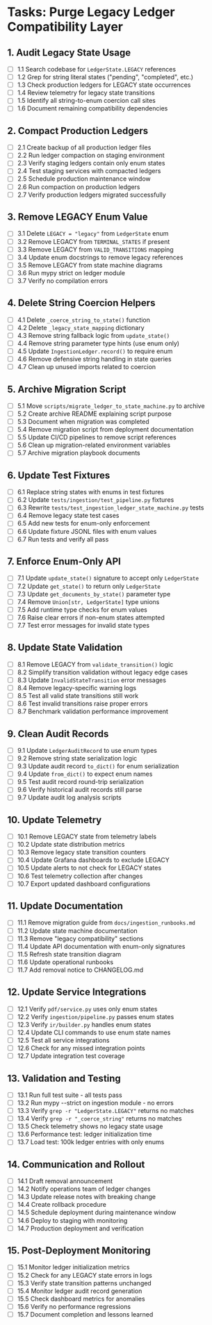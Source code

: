 # Tasks: Purge Legacy Ledger Compatibility Layer

## 1. Audit Legacy State Usage

- [ ] 1.1 Search codebase for `LedgerState.LEGACY` references
- [ ] 1.2 Grep for string literal states ("pending", "completed", etc.)
- [ ] 1.3 Check production ledgers for LEGACY state occurrences
- [ ] 1.4 Review telemetry for legacy state transitions
- [ ] 1.5 Identify all string-to-enum coercion call sites
- [ ] 1.6 Document remaining compatibility dependencies

## 2. Compact Production Ledgers

- [ ] 2.1 Create backup of all production ledger files
- [ ] 2.2 Run ledger compaction on staging environment
- [ ] 2.3 Verify staging ledgers contain only enum states
- [ ] 2.4 Test staging services with compacted ledgers
- [ ] 2.5 Schedule production maintenance window
- [ ] 2.6 Run compaction on production ledgers
- [ ] 2.7 Verify production ledgers migrated successfully

## 3. Remove LEGACY Enum Value

- [ ] 3.1 Delete `LEGACY = "legacy"` from `LedgerState` enum
- [ ] 3.2 Remove LEGACY from `TERMINAL_STATES` if present
- [ ] 3.3 Remove LEGACY from `VALID_TRANSITIONS` mapping
- [ ] 3.4 Update enum docstrings to remove legacy references
- [ ] 3.5 Remove LEGACY from state machine diagrams
- [ ] 3.6 Run mypy strict on ledger module
- [ ] 3.7 Verify no compilation errors

## 4. Delete String Coercion Helpers

- [ ] 4.1 Delete `_coerce_string_to_state()` function
- [ ] 4.2 Delete `_legacy_state_mapping` dictionary
- [ ] 4.3 Remove string fallback logic from `update_state()`
- [ ] 4.4 Remove string parameter type hints (use enum only)
- [ ] 4.5 Update `IngestionLedger.record()` to require enum
- [ ] 4.6 Remove defensive string handling in state queries
- [ ] 4.7 Clean up unused imports related to coercion

## 5. Archive Migration Script

- [ ] 5.1 Move `scripts/migrate_ledger_to_state_machine.py` to archive
- [ ] 5.2 Create archive README explaining script purpose
- [ ] 5.3 Document when migration was completed
- [ ] 5.4 Remove migration script from deployment documentation
- [ ] 5.5 Update CI/CD pipelines to remove script references
- [ ] 5.6 Clean up migration-related environment variables
- [ ] 5.7 Archive migration playbook documents

## 6. Update Test Fixtures

- [ ] 6.1 Replace string states with enums in test fixtures
- [ ] 6.2 Update `tests/ingestion/test_pipeline.py` fixtures
- [ ] 6.3 Rewrite `tests/test_ingestion_ledger_state_machine.py` tests
- [ ] 6.4 Remove legacy state test cases
- [ ] 6.5 Add new tests for enum-only enforcement
- [ ] 6.6 Update fixture JSONL files with enum values
- [ ] 6.7 Run tests and verify all pass

## 7. Enforce Enum-Only API

- [ ] 7.1 Update `update_state()` signature to accept only `LedgerState`
- [ ] 7.2 Update `get_state()` to return only `LedgerState`
- [ ] 7.3 Update `get_documents_by_state()` parameter type
- [ ] 7.4 Remove `Union[str, LedgerState]` type unions
- [ ] 7.5 Add runtime type checks for enum values
- [ ] 7.6 Raise clear errors if non-enum states attempted
- [ ] 7.7 Test error messages for invalid state types

## 8. Update State Validation

- [ ] 8.1 Remove LEGACY from `validate_transition()` logic
- [ ] 8.2 Simplify transition validation without legacy edge cases
- [ ] 8.3 Update `InvalidStateTransition` error messages
- [ ] 8.4 Remove legacy-specific warning logs
- [ ] 8.5 Test all valid state transitions still work
- [ ] 8.6 Test invalid transitions raise proper errors
- [ ] 8.7 Benchmark validation performance improvement

## 9. Clean Audit Records

- [ ] 9.1 Update `LedgerAuditRecord` to use enum types
- [ ] 9.2 Remove string state serialization logic
- [ ] 9.3 Update audit record `to_dict()` for enum serialization
- [ ] 9.4 Update `from_dict()` to expect enum names
- [ ] 9.5 Test audit record round-trip serialization
- [ ] 9.6 Verify historical audit records still parse
- [ ] 9.7 Update audit log analysis scripts

## 10. Update Telemetry

- [ ] 10.1 Remove LEGACY state from telemetry labels
- [ ] 10.2 Update state distribution metrics
- [ ] 10.3 Remove legacy state transition counters
- [ ] 10.4 Update Grafana dashboards to exclude LEGACY
- [ ] 10.5 Update alerts to not check for LEGACY states
- [ ] 10.6 Test telemetry collection after changes
- [ ] 10.7 Export updated dashboard configurations

## 11. Update Documentation

- [ ] 11.1 Remove migration guide from `docs/ingestion_runbooks.md`
- [ ] 11.2 Update state machine documentation
- [ ] 11.3 Remove "legacy compatibility" sections
- [ ] 11.4 Update API documentation with enum-only signatures
- [ ] 11.5 Refresh state transition diagram
- [ ] 11.6 Update operational runbooks
- [ ] 11.7 Add removal notice to CHANGELOG.md

## 12. Update Service Integrations

- [ ] 12.1 Verify `pdf/service.py` uses only enum states
- [ ] 12.2 Verify `ingestion/pipeline.py` passes enum states
- [ ] 12.3 Verify `ir/builder.py` handles enum states
- [ ] 12.4 Update CLI commands to use enum state names
- [ ] 12.5 Test all service integrations
- [ ] 12.6 Check for any missed integration points
- [ ] 12.7 Update integration test coverage

## 13. Validation and Testing

- [ ] 13.1 Run full test suite - all tests pass
- [ ] 13.2 Run mypy --strict on ingestion module - no errors
- [ ] 13.3 Verify `grep -r "LedgerState.LEGACY"` returns no matches
- [ ] 13.4 Verify `grep -r "_coerce_string"` returns no matches
- [ ] 13.5 Check telemetry shows no legacy state usage
- [ ] 13.6 Performance test: ledger initialization time
- [ ] 13.7 Load test: 100k ledger entries with only enums

## 14. Communication and Rollout

- [ ] 14.1 Draft removal announcement
- [ ] 14.2 Notify operations team of ledger changes
- [ ] 14.3 Update release notes with breaking change
- [ ] 14.4 Create rollback procedure
- [ ] 14.5 Schedule deployment during maintenance window
- [ ] 14.6 Deploy to staging with monitoring
- [ ] 14.7 Production deployment and verification

## 15. Post-Deployment Monitoring

- [ ] 15.1 Monitor ledger initialization metrics
- [ ] 15.2 Check for any LEGACY state errors in logs
- [ ] 15.3 Verify state transition patterns unchanged
- [ ] 15.4 Monitor ledger audit record generation
- [ ] 15.5 Check dashboard metrics for anomalies
- [ ] 15.6 Verify no performance regressions
- [ ] 15.7 Document completion and lessons learned
